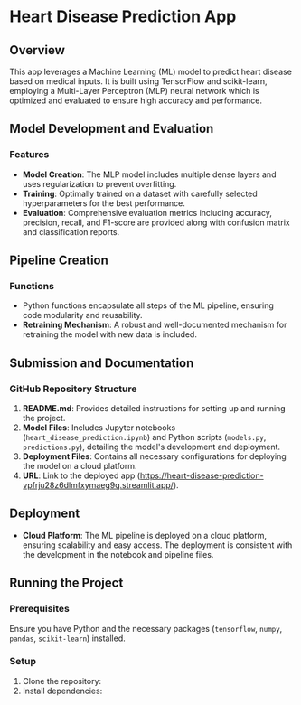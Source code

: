 # Heart Disease Prediction App

## Overview
This app leverages a Machine Learning (ML) model to predict heart disease based on medical inputs. It is built using TensorFlow and scikit-learn, employing a Multi-Layer Perceptron (MLP) neural network which is optimized and evaluated to ensure high accuracy and performance.

## Model Development and Evaluation

### Features
- **Model Creation**: The MLP model includes multiple dense layers and uses regularization to prevent overfitting.
- **Training**: Optimally trained on a dataset with carefully selected hyperparameters for the best performance.
- **Evaluation**: Comprehensive evaluation metrics including accuracy, precision, recall, and F1-score are provided along with confusion matrix and classification reports.

## Pipeline Creation

### Functions
- Python functions encapsulate all steps of the ML pipeline, ensuring code modularity and reusability.
- **Retraining Mechanism**: A robust and well-documented mechanism for retraining the model with new data is included.

## Submission and Documentation

### GitHub Repository Structure
1. **README.md**: Provides detailed instructions for setting up and running the project.
2. **Model Files**: Includes Jupyter notebooks (`heart_disease_prediction.ipynb`) and Python scripts (`models.py`, `predictions.py`), detailing the model's development and deployment.
3. **Deployment Files**: Contains all necessary configurations for deploying the model on a cloud platform.
4. **URL**: Link to the deployed app (https://heart-disease-prediction-vpfrju28z6dlmfxymaeg9q.streamlit.app/).

## Deployment

- **Cloud Platform**: The ML pipeline is deployed on a cloud platform, ensuring scalability and easy access. The deployment is consistent with the development in the notebook and pipeline files.

## Running the Project

### Prerequisites
Ensure you have Python and the necessary packages (`tensorflow`, `numpy`, `pandas`, `scikit-learn`) installed.

### Setup
1. Clone the repository:
2. Install dependencies:
